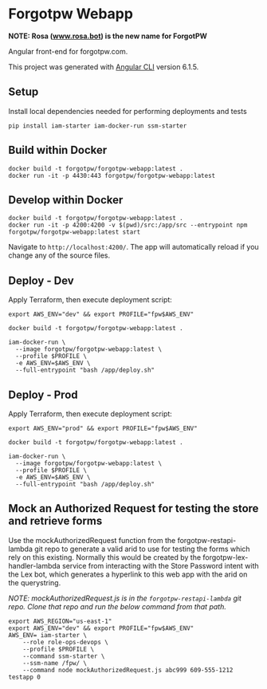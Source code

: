 # Forgotpw Webapp

**NOTE: Rosa (www.rosa.bot) is the new name for ForgotPW**

Angular front-end for forgotpw.com.

This project was generated with [Angular CLI](https://github.com/angular/angular-cli) version 6.1.5.

## Setup

Install local dependencies needed for performing deployments and tests

```shell
pip install iam-starter iam-docker-run ssm-starter
```

## Build within Docker

```shell
docker build -t forgotpw/forgotpw-webapp:latest .
docker run -it -p 4430:443 forgotpw/forgotpw-webapp:latest
```

## Develop within Docker

```shell
docker build -t forgotpw/forgotpw-webapp:latest .
docker run -it -p 4200:4200 -v $(pwd)/src:/app/src --entrypoint npm forgotpw/forgotpw-webapp:latest start
```

Navigate to `http://localhost:4200/`. The app will automatically reload if you change any of the source files.

## Deploy - Dev

Apply Terraform, then execute deployment script:

```shell
export AWS_ENV="dev" && export PROFILE="fpw$AWS_ENV"

docker build -t forgotpw/forgotpw-webapp:latest .

iam-docker-run \
  --image forgotpw/forgotpw-webapp:latest \
  --profile $PROFILE \
  -e AWS_ENV=$AWS_ENV \
  --full-entrypoint "bash /app/deploy.sh"
```

## Deploy - Prod

Apply Terraform, then execute deployment script:

```shell
export AWS_ENV="prod" && export PROFILE="fpw$AWS_ENV"

docker build -t forgotpw/forgotpw-webapp:latest .

iam-docker-run \
  --image forgotpw/forgotpw-webapp:latest \
  --profile $PROFILE \
  -e AWS_ENV=$AWS_ENV \
  --full-entrypoint "bash /app/deploy.sh"
```

## Mock an Authorized Request for testing the store and retrieve forms

Use the mockAuthorizedRequest function from the forgotpw-restapi-lambda git repo to generate a valid arid to use for testing the forms which rely on this existing.  Normally this would be created by the forgotpw-lex-handler-lambda service from interacting with the Store Password intent with the Lex bot, which generates a hyperlink to this web app with the arid on the querystring.

*NOTE: mockAuthorizedRequest.js is in the `forgotpw-restapi-lambda` git repo.  Clone that repo and run the below command from that path.*

```shell
export AWS_REGION="us-east-1"
export AWS_ENV="dev" && export PROFILE="fpw$AWS_ENV"
AWS_ENV= iam-starter \
    --role role-ops-devops \
    --profile $PROFILE \
    --command ssm-starter \
    --ssm-name /fpw/ \
    --command node mockAuthorizedRequest.js abc999 609-555-1212 testapp 0
```
